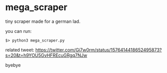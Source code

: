 # mega_scraper
tiny scraper made for a german lad.

you can run:
```
$> python3 mega_scraper.py
```
related tweet: https://twitter.com/Gi7w0rm/status/1576414418652495873?s=20&t=h9YOU5GvHFREcuGRgq7NJw

byebye

